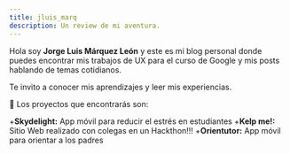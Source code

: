 ```yaml
---
title: jluis_marq
description: Un review de mi aventura.
---
```


Hola soy **Jorge Luis Márquez León** y este es mi blog personal donde puedes encontrar mis trabajos de UX para el curso de Google y mis posts hablando de temas cotidianos.

Te invito a conocer mis aprendizajes y leer mis experiencias.

🚀
Los proyectos que encontrarás son: 

+**Skydelight:** App móvil para reducir el estrés en estudiantes
+**Kelp me!:** Sitio Web realizado con colegas en un Hackthon!!! 
+**Orientutor:** App móvil para orientar a los padres

